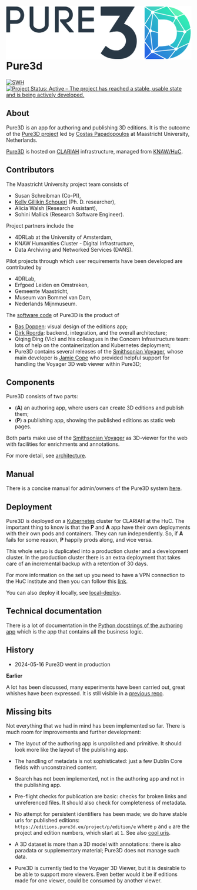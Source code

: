 <img src="/logos/logo_pure3d.png" align="left"/>

# Pure3d

[![SWH](https://archive.softwareheritage.org/badge/origin/https://github.com/CLARIAH/pure3dx/)](https://archive.softwareheritage.org/browse/origin/?origin_url=https://github.com/CLARIAH/pure3dx)
[![Project Status: Active – The project has reached a stable, usable state and is being actively developed.](https://www.repostatus.org/badges/latest/active.svg)](https://www.repostatus.org/#active)

## About

Pure3D is an app for authoring and publishing 3D editions.
It is the outcome of the
[Pure3D project](https://pure3d.eu/)
led by
[Costas Papadopoulos](https://www.maastrichtuniversity.nl/cp-papadopoulos)
at Maastricht University, Netherlands.

[Pure3D](https://editions.pure3d.eu)
is hosted on
[CLARIAH](https://www.clariah.nl)
infrastructure, managed from
[KNAW/HuC](https://di.huc.knaw.nl/home-en.html).

## Contributors

The Maastricht University project team
consists of

*   Susan Schreibman (Co-PI),
*   [Kelly Gillikin Schoueri](https://www.maastrichtuniversity.nl/km-gillikin-schoueri)
    (Ph. D. researcher),
*   Alicia Walsh (Research Assistant),
*   Sohini Mallick (Research Software Engineer).

Project partners include the

*   4DRLab at the University of Amsterdam,
*   KNAW Humanities Cluster - Digital Infrastructure,
*   Data Archiving and Networked Services (DANS).

Pilot projects through which user requirements have
been developed are contributed by

*   4DRLab,
*   Erfgoed Leiden en Omstreken,
*   Gemeente Maastricht,
*   Museum van Bommel van Dam,
*   Nederlands Mijnmuseum.

The
[software code](https://github.com/CLARIAH/pure3dx)
of Pure3D is the product of

*   [Bas Doppen](https://pure.knaw.nl/portal/en/persons/bas-doppen):
    visual design of the editions app;
*   [Dirk Roorda](https://github.com/dirkroorda):
    backend, integration, and the overall architecture;
*   Qiqing Ding (Vic) and his colleagues in the Concern Infrastructure team:
    lots of help on the containerization and Kubernetes deployment;
*   Pure3D contains several releases of the
    [Smithsonian Voyager](https://github.com/Smithsonian/dpo-voyager),
    whose main developer is
    [Jamie Cope](https://github.com/gjcope) who provided helpful support
    for handling the Voyager 3D web viewer within Pure3D;

## Components

Pure3D consists of two parts:

*   (**A**) an authoring app, where users can create 3D editions and publish them;
*   (**P**) a publishing app, showing the published editions as static web pages.

Both parts make use of the
[Smithsonian Voyager](https://github.com/Smithsonian/dpo-voyager)
as 3D-viewer for the web with facilities for enrichments and annotations.

For more detail, see
[architecture](docs/architecture.md).

## Manual

There is a concise manual for admin/owners of the Pure3D system
[here](docs/manual-admin.md).

## Deployment

Pure3D is deployed on a
[Kubernetes](https://kubernetes.io/docs/home/)
cluster for CLARIAH at the HuC.
The important thing to know is that the **P** and **A** app have their own deployments
with their own pods and containers. They can run independently.
So, if **A** fails for some reason, **P** happily prods along, and vice versa.

This whole setup is duplicated into a production cluster and a development cluster.
In the production cluster there is an extra deployment that takes care of an incremental
backup with a retention of 30 days.

For more information on the set up you need to have a VPN connection to the HuC
institute and then you can follow this
[link](https://code.huc.knaw.nl/pure3d/pure3d-config).

You can also deploy it locally, see [local-deploy](docs/local-deploy.md).

## Technical documentation

There is a lot of documentation in the
[Python docstrings of the authoring app](https://clariah.github.io/pure3dx/control/index.html)
which is the app that contains all the business logic.

## History

*   2024-05-16 Pure3D went in production

**Earlier**

A lot has been discussed, many experiments have been carried out,
great whishes have been expressed. It is still visible in a
[previous repo](https://github.com/CLARIAH/pure3d).

## Missing bits

Not everything that we had in mind has been implemented so far. There is much room
for improvements and further development:

*   The layout of the authoring app is unpolished and primitive. It should look
    more like the layout of the publishing app.

*   The handling of metadata is not sophisticated: just a few Dublin Core fields with
    unconstrained content.

*   Search has not been implemented, not in the authoring app and not in the publishing
    app.

*   Pre-flight checks for publication are basic: checks for broken links and
    unreferenced files. It should also check for completeness of metadata.

*   No attempt for persistent identifiers has been made; we do have stable urls for
    published editions: `https://editions.pure3d.eu/project/p/edition/e` where `p` and
    `e` are the project and edition numbers, which start at `1`.
    See also
    [cool uris](https://www.w3.org/Provider/Style/URI).

*   A 3D dataset is more than a 3D model with annotations: there is also paradata or
    supplementary material; Pure3D does not manage such data.

*   Pure3D is currently tied to the Voyager 3D Viewer, but it is desirable to be able
    to support more viewers. Even better would it be if editions made for one viewer,
    could be consumed by another viewer.
